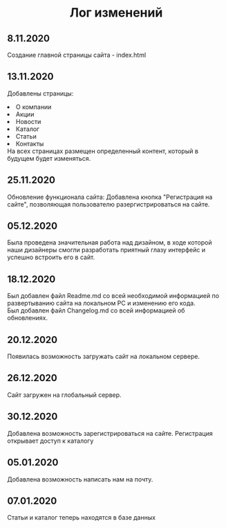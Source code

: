 <h1 align="center">Лог изменений</h1>

## 8.11.2020
Создание главной страницы сайта - index.html
## 13.11.2020
Добавлены страницы:
<li>О компании
<li>Акции
<li>Новости
<li>Каталог
<li>Статьи
<li>Контакты<br/>
На всех страницах размещен определенный контент, который в будущем будет изменяться.

## 25.11.2020
Обновление функционала сайта:
Добавлена кнопка "Регистрация на сайте", позволяющая пользователю разергистрироваться на сайте.

## 05.12.2020
Была проведена значительная работа над дизайном, в ходе которой наши дизайнеры смогли разработать приятный глазу интерфейс и успешно встроить его в сайт.

## 18.12.2020
Был добавлен файл Readme.md со всей необходимой информацией по развертыванию сайта на локальном PC и изменению его кода. <br/>
Был добавлен файл Changelog.md со всей информацией об обновлениях.

## 20.12.2020
Появилась возможность загружать сайт на локальном сервере.

## 26.12.2020
Сайт загружен на глобальный сервер.
## 30.12.2020
Добавлена возможность зарегистрироваться на сайте. Регистрация открывает доступ к каталогу
## 05.01.2020
Добавлена возможность написать нам на почту.
## 07.01.2020
Статьи и каталог теперь находятся в базе данных
